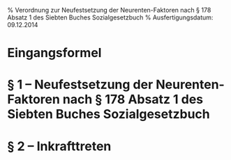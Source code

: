 % Verordnung zur Neufestsetzung der Neurenten-Faktoren nach § 178 Absatz 1 des Siebten Buches Sozialgesetzbuch
% Ausfertigungsdatum: 09.12.2014
 
# Eingangsformel

# § 1 – Neufestsetzung der Neurenten-Faktoren nach § 178 Absatz 1 des Siebten Buches Sozialgesetzbuch

# § 2 – Inkrafttreten
